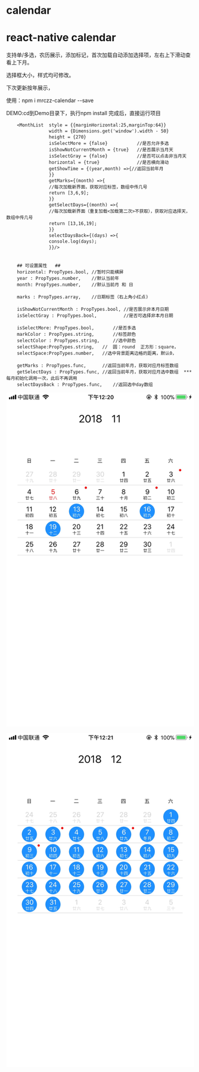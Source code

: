 # calendar
# react-native calendar
  支持单/多选，农历展示，添加标记，首次加载自动添加选择项，左右上下滑动查看上下月。
 
  选择框大小，样式均可修改。
 
  下次更新按年展示，

  使用：npm i mrczz-calendar --save

  DEMO:cd到Demo目录下，执行npm install 完成后，直接运行项目 

        <MonthList  style = {{marginHorizontal:25,marginTop:64}}
                    width = {Dimensions.get('window').width - 50}
                    height = {270}
                    isSelectMore = {false}           //是否允许多选
                    isShowNotCurrentMonth = {true}   //是否展示当月天
                    isSelectGray = {false}           //是否可以点击非当月天
                    horizontal = {true}              //是否横向滑动
                    getShowTime = {(year,month) =>{//返回当前年月
                    }}
                    getMarks={(month) =>{
                    //每次加载新界面，获取对应标签，数组中传几号
                    return [3,6,9];
                    }}
                    getSelectDays={(month) =>{
                    //每次加载新界面（重复加载<加载第二次>不获取），获取对应选择天，数组中传几号
                    return [13,16,19];
                    }}
                    selectDaysBack={(days) =>{
                    console.log(days);
                    }}/>
                        

        ## 可设置属性   ##
        horizontal: PropTypes.bool, //暂时只能横屏
        year : PropTypes.number,    //默认当前年
        month: PropTypes.number,    //默认当前月 和 日

        marks : PropTypes.array,    //日期标签（右上角小红点)

        isShowNotCurrentMonth : PropTypes.bool, //是否展示非本月日期
        isSelectGray : PropTypes.bool,          //是否可选择非本月日期

        isSelectMore: PropTypes.bool,       //是否多选
        markColor : PropTypes.string,       //标签颜色
        selectColor : PropTypes.string,     //选中颜色
        selectShape:PropTypes.string,   //  圆：round  正方形：square，
        selectSpace:PropTypes.number,   //选中背景距离边格的距离，默认0，

        getMarks : PropTypes.func,      //返回当前年月，获取对应月标签数组
        getSelectDays : PropTypes.func, //返回当前年月，获取对应月选中数组  ***每月初始化调用一次，此后不再调用
        selectDaysBack : PropTypes.func,    //返回选中day数组
                                


 ![Alt text](https://github.com/jiajun1203/calendar/raw/master/assets/image/month.jpg)

  ![Alt text](https://github.com/jiajun1203/calendar/raw/master/assets/image/monthSelect.jpg)


